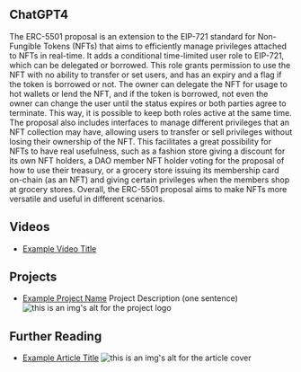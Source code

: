 ## ChatGPT4

The ERC-5501 proposal is an extension to the EIP-721 standard for Non-Fungible Tokens (NFTs) that aims to efficiently manage privileges attached to NFTs in real-time. It adds a conditional time-limited user role to EIP-721, which can be delegated or borrowed. This role grants permission to use the NFT with no ability to transfer or set users, and has an expiry and a flag if the token is borrowed or not. The owner can delegate the NFT for usage to hot wallets or lend the NFT, and if the token is borrowed, not even the owner can change the user until the status expires or both parties agree to terminate. This way, it is possible to keep both roles active at the same time. The proposal also includes interfaces to manage different privileges that an NFT collection may have, allowing users to transfer or sell privileges without losing their ownership of the NFT. This facilitates a great possibility for NFTs to have real usefulness, such as a fashion store giving a discount for its own NFT holders, a DAO member NFT holder voting for the proposal of how to use their treasury, or a grocery store issuing its membership card on-chain (as an NFT) and giving certain privileges when the members shop at grocery stores. Overall, the ERC-5501 proposal aims to make NFTs more versatile and useful in different scenarios.

## Videos

- [Example Video Title](https://www.youtube.com/watch?v=TDGq4aeevgY)

## Projects

- [Example Project Name](https://xxxx.xxx/xxxxx) Project Description (one sentence) ![this is an img's alt for the project logo](https://xxxx.xxx/project-logo.xxx)

## Further Reading

- [Example Article Title](https://xxxx.xxx/xxxxx) ![this is an img's alt for the article cover](https://xxxx.xxx/article-cover.xxx)

